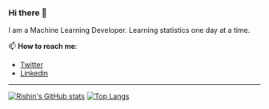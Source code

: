 ### Hi there 👋

I am a Machine Learning Developer. Learning statistics one day at a time. 


📫 **How to reach me**: 
- [Twitter](https://twitter.com/rishinrahim)
- [Linkedin](https://www.linkedin.com/in/rishinrahim/)

----

[![Rishin's GitHub stats](https://github-readme-stats.vercel.app/api?username=rishinrahim&show_icons=true)](https://github.com/anuraghazra/github-readme-stats)
[![Top Langs](https://github-readme-stats.vercel.app/api/top-langs/?username=rishinrahim)](https://github.com/anuraghazra/github-readme-stats)

<!--
**rishinrahim/rishinrahim** is a ✨ _special_ ✨ repository because its `README.md` (this file) appears on your GitHub profile.

Here are some ideas to get you started:

- 🔭 I’m currently working on ...
- 🌱 I’m currently learning ...
- 👯 I’m looking to collaborate on ...
- 🤔 I’m looking for help with ...
- 💬 Ask me about ...
- 📫 How to reach me: ...
- 😄 Pronouns: ...
- ⚡ Fun fact: ...
-->
